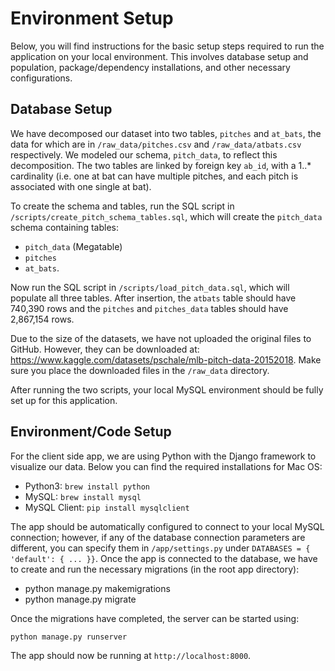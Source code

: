 # Environment Setup

Below, you will find instructions for the basic setup steps required to run the application on your local environment. 
This involves database setup and population, package/dependency installations, and other necessary configurations.

## Database Setup

We have decomposed our dataset into two tables, `pitches` and `at_bats`, the data for which are in `/raw_data/pitches.csv` and `/raw_data/atbats.csv` respectively.
We modeled our schema, `pitch_data`, to reflect this decomposition. The two tables are linked by foreign key `ab_id`, with a 1..* cardinality (i.e. one at bat can have multiple pitches, and each pitch is associated with one single at bat). 

To create the schema and tables, run the SQL script in `/scripts/create_pitch_schema_tables.sql`, which will create the `pitch_data` schema containing tables:

* `pitch_data` (Megatable)
* `pitches`
* `at_bats`. 


Now run the SQL script in `/scripts/load_pitch_data.sql`, which will populate all three tables. After insertion, the `atbats` table should have 740,390 rows and the `pitches` and `pitches_data` tables should have 2,867,154 rows.

Due to the size of the datasets, we have not uploaded the original files to GitHub. However, they can be downloaded at: https://www.kaggle.com/datasets/pschale/mlb-pitch-data-20152018. Make sure you place the downloaded files in the `/raw_data` directory.

After running the two scripts, your local MySQL environment should be fully set up for this application.

## Environment/Code Setup

For the client side app, we are using Python with the Django framework to visualize our data. Below you can find the required installations for Mac OS:

* Python3: `brew install python`
* MySQL: `brew install mysql`
* MySQL Client: `pip install mysqlclient`


The app should be automatically configured to connect to your local MySQL connection; however, if any of the database connection parameters are different, you can specify them in `/app/settings.py` under `DATABASES = { 'default': { ... }}`. Once the app is connected to the database, we have to create and run the necessary migrations (in the root app directory):

* python manage.py makemigrations
* python manage.py migrate


Once the migrations have completed, the server can be started using:

`python manage.py runserver`


The app should now be running at `http://localhost:8000`. 
